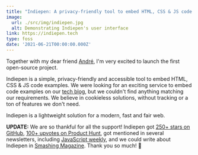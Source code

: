 ```yaml
---
title: "Indiepen: A privacy-friendly tool to embed HTML, CSS & JS code examples"
image:
  url: ./src/img/indiepen.jpg
  alt: Demonstrating Indiepen's user interface
link: https://indiepen.tech
type: foss
date: '2021-06-21T00:00:00.000Z'
---
```


Together with my dear friend [André](https://hachyderm.io/@secret), I'm very excited to launch the first open-source project.

Indiepen is a simple, privacy-friendly and accessible tool to embed HTML, CSS & JS code examples. We were looking for an exciting service to embed code examples on our [tech blog](https://yetanother.blog), but we couldn't find anything matching our requirements. We believe in cookieless solutions, without tracking or a ton of features we don't need.

Indiepen is a lightweight solution for a modern, fast and fair web.

**UPDATE:** We are so thankful for all the support! Indiepen got [250+ stars on GitHub](https://github.com/yetanother-blog/indiepen/), [100+ upvotes on Product Hunt](https://www.producthunt.com/products/indiepen), got mentioned in several newsletters, including [JavaScript weekly](https://javascriptweekly.com/issues/544), and we could write about Indiepen in [Smashing Magazine](https://www.smashingmagazine.com/2021/08/cookieless-alternative-embed-html-css-js-code-examples/). Thank you so much! 🙏
